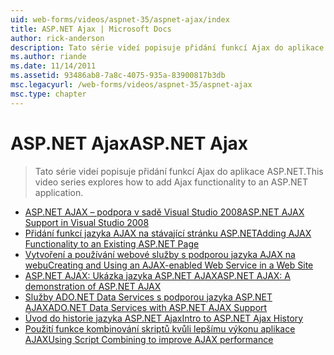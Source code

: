 ```yaml
---
uid: web-forms/videos/aspnet-35/aspnet-ajax/index
title: ASP.NET Ajax | Microsoft Docs
author: rick-anderson
description: Tato série videí popisuje přidání funkcí Ajax do aplikace ASP.NET.
ms.author: riande
ms.date: 11/14/2011
ms.assetid: 93486ab8-7a8c-4075-935a-83900817b3db
msc.legacyurl: /web-forms/videos/aspnet-35/aspnet-ajax
msc.type: chapter
---
```

<a name="aspnet-ajax"></a><span data-ttu-id="b408f-103">ASP.NET Ajax</span><span class="sxs-lookup"><span data-stu-id="b408f-103">ASP.NET Ajax</span></span>
====================
> <span data-ttu-id="b408f-104">Tato série videí popisuje přidání funkcí Ajax do aplikace ASP.NET.</span><span class="sxs-lookup"><span data-stu-id="b408f-104">This video series explores how to add Ajax functionality to an ASP.NET application.</span></span>


- [<span data-ttu-id="b408f-105">ASP.NET AJAX – podpora v sadě Visual Studio 2008</span><span class="sxs-lookup"><span data-stu-id="b408f-105">ASP.NET AJAX Support in Visual Studio 2008</span></span>](aspnet-ajax-support-in-visual-studio-2008.md)
- [<span data-ttu-id="b408f-106">Přidání funkcí jazyka AJAX na stávající stránku ASP.NET</span><span class="sxs-lookup"><span data-stu-id="b408f-106">Adding AJAX Functionality to an Existing ASP.NET Page</span></span>](adding-ajax-functionality-to-an-existing-aspnet-page.md)
- [<span data-ttu-id="b408f-107">Vytvoření a používání webové služby s podporou jazyka AJAX na webu</span><span class="sxs-lookup"><span data-stu-id="b408f-107">Creating and Using an AJAX-enabled Web Service in a Web Site</span></span>](creating-and-using-an-ajax-enabled-web-service-in-a-web-site.md)
- [<span data-ttu-id="b408f-108">ASP.NET AJAX: Ukázka jazyka ASP.NET AJAX</span><span class="sxs-lookup"><span data-stu-id="b408f-108">ASP.NET AJAX: A demonstration of ASP.NET AJAX</span></span>](aspnet-ajax-a-demonstration-of-aspnet-ajax.md)
- [<span data-ttu-id="b408f-109">Služby ADO.NET Data Services s podporou jazyka ASP.NET AJAX</span><span class="sxs-lookup"><span data-stu-id="b408f-109">ADO.NET Data Services with ASP.NET AJAX Support</span></span>](adonet-data-services-with-aspnet-ajax-support.md)
- [<span data-ttu-id="b408f-110">Úvod do historie jazyka ASP.NET Ajax</span><span class="sxs-lookup"><span data-stu-id="b408f-110">Intro to ASP.NET Ajax History</span></span>](introduction-to-aspnet-ajax-history.md)
- [<span data-ttu-id="b408f-111">Použití funkce kombinování skriptů kvůli lepšímu výkonu aplikace AJAX</span><span class="sxs-lookup"><span data-stu-id="b408f-111">Using Script Combining to improve AJAX performance</span></span>](using-script-combining-to-improve-ajax-performance.md)

